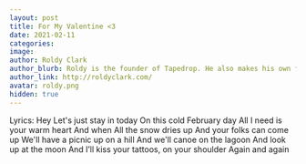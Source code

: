 ```yaml
---
layout: post
title: For My Valentine <3
date: 2021-02-11
categories:
image:
author: Roldy Clark
author_blurb: Roldy is the founder of Tapedrop. He also makes his own films and music.
author_link: http://roldyclark.com/
avatar: roldy.png
hidden: true
---
```


Lyrics:
Hey
Let's just stay in today
On this cold February day
All I need is your warm heart
And when
All the snow dries up
And your folks can come up
We'll have a picnic up on a hill
And we'll canoe on the lagoon
And look up at the moon
And I’ll kiss your tattoos, on your shoulder
Again and again
